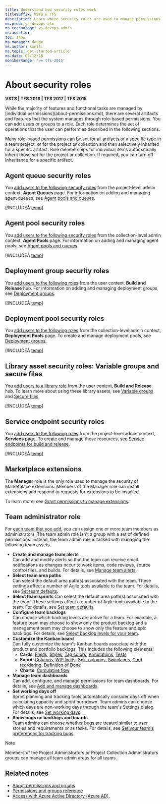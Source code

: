 ```yaml
---
title: Understand how security roles work
titleSuffix: VSTS & TFS
description: Learn where security roles are used to manage permissions to select features and functions  
ms.prod: vs-devops-alm
ms.technology: vs-devops-admin
ms.assetid: 
toc: show
ms.manager: douge
ms.author: kaelli
ms.topic: get-started-article
ms.date: 02/12/18
monikerRange: '>= tfs-2015'
---
```



# About security roles

**VSTS | TFS 2018 | TFS 2017 | TFS 2015**

<a id="security-roles" />
While the majority of features and functional tasks are managed by [individual permissions](about-permissions.md), there are several artifacts and features that the system manages through role-based permissions. You can add users or groups to a role. Each role determines the set of operations that the user can perform as described in the following sections.  

Many role-based permissions can be set for all artifacts of a specific type in a team project, or for the project or collection and then selectively inherited for a specific artifact. Role memberships for individual items  automatically inherit those set for the project or collection. If required, you can turn off Inheritance for a specific artifact.

<!---
You manage the security for the following artifacts and features by adding a user or group to the roles which are described in the following sections. 

[Agent queues](../build-release/set-permissions.md)<br/>- [Agent pools](../build-release/set-permissions.md)<br/>- [Deployment groups](../build-release/set-permissions.md#deployment-group)<br/>- [Deployment pools](../build-release/set-permissions.md#deployment-group) - [Secure files](../build-release/set-permissions.md#library)<br/>- [Service endpoints](../build-release/set-permissions.md)<br/>- [Variable groups](../build-release/set-permissions.md#library)

 
##Default role assignments

By default, all contributors in a team project are members of the User role on each hosted queue.  This allows every contributor in a team project to author and run build and release definitions using hosted queues.
-->

## Agent queue security roles

You [add users to the following security roles](../build-release/set-permissions.md) from the project-level admin context, **Agent Queues** page. For information on adding and managing agent queues, see  [Agent pools and queues](../build-release/concepts/agents/pools-queues.md).    

[!INCLUDEÂ [temp](_shared/agent-queue-roles.md)]

## Agent pool security roles

You [add users to the following security roles](../build-release/set-permissions.md) from the collection-level admin context, **Agent Pools** page. For information on adding and managing agent pools, see [Agent pools and queues](../build-release/concepts/agents/pools-queues.md). 

[!INCLUDEÂ [temp](_shared/agent-pool-roles.md)]


## Deployment group security roles

You [add users to the following roles](../build-release/set-permissions.md#library) from the user context, **Build and Release** hub.  For information on adding and managing deployment groups, see [Deployment groups](/vsts/build-release/concepts/definitions/release/deployment-groups). 

[!INCLUDEÂ [temp](_shared/deployment-group-roles.md)]

## Deployment pool security roles

You [add users to the following roles](../build-release/set-permissions.md) from the collection-level admin context, **Deployment Pools** page. To create and manage deployment pools, see [Deployment groups](/vsts/build-release/concepts/definitions/release/deployment-groups).   

[!INCLUDEÂ [temp](_shared/deployment-pool-roles.md)]

## Library asset security roles: Variable groups and secure files

You [add users to a library role](../build-release/set-permissions.md#library) from the user context, **Build and Release** hub. To learn more about using these library assets, see [Variable groups](../build-release/concepts/library/variable-groups.md) and [Secure files](../build-release/concepts/library/secure-files.md)

[!INCLUDEÂ [temp](_shared/library-roles.md)]

## Service endpoint security roles

You [add users to the following roles](../build-release/set-permissions.md) from the project-level admin context, **Services** page. To create and manage these resources, see [Service endpoints for build and release](../build-release/concepts/library/service-endpoints.md).   

[!INCLUDEÂ [temp](_shared/service-endpoint-roles.md)]

## Marketplace extensions

The **Manager** role is the only role used to manage the security of Marketplace extensions. Members of the Manager role can install extensions and respond to requests for extensions to be installed. 

To learn more, see [Grant permissions to manage extensions](../marketplace/how-to/grant-permissions.md).

## Team administrator role 

For [each team that you add](../work/scale/multiple-teams.md), you can assign one or more team members as administrators. The team admin role isn't a group with a set of defined permissions. Instead, the team admin role is tasked with managing the following team assets.   

- **Create and manage team alerts**  
	Can add and modify alerts so that the team can receive email notifications as changes occur to work items, code reviews, source control files, and builds. For details, see [Manage team alerts](../collaborate/manage-team-notifications.md).	 
- <a id="team-rooms" />**Select team area paths**   
	Can select the default area path(s) associated with the team. These settings affect a number of Agile tools available to the team. For details, see [Set team defaults](../work/scale/set-team-defaults.md).	
- **Select team sprints** 
	Can select the default area path(s) associated with the team. These settings affect a number of Agile tools available to the team. For details, see [Set team defaults](../work/scale/set-team-defaults.md). 
- **Configure team backlogs**   
	Can choose which backlog levels are active for a team. For example, a feature team may choose to show only the product backlog and a management team may choose to show only the feature and epic backlogs. For details, see [Select backlog levels for your team](../work/customize/select-backlog-navigation-levels.md).  
- **Customize the Kanban board**   
	Can fully customize the team's Kanban boards associate with the product and portfolio backlogs. This includes the following elements:
	* **Cards**: [Fields](../work/customize/customize-cards.md#kanban-board), [Styles](../work/customize/customize-cards.md#style-rule), [Tag colors](../work/customize/customize-cards.md#color-tags), [Annotations](../work/customize/customize-cards.md#annotations), [Tests](../work/customize/customize-cards.md#tests)  
	* **Board**: [Columns](../work/kanban/add-columns.md), [WIP limits](../work/kanban/wip-limits.md), [Split columns](../work/kanban/split-columns.md),    [Swimlanes](../work/kanban/expedite-work.md), [Card reordering](../work/customize/reorder-cards.md), [Definition of Done](../work/kanban/definition-of-done.md)  
	* **Charts**: [Cumulative flow](../report/dashboards/cumulative-flow.md#configure) 
- **Manage team dashboards**  
	Can add, configure, and manage permissions for team dashboards. For details, see [Add and manage dashboards](../report/dashboards/dashboard-permissions.md#set-permissions).  
- **Set working days off**    	
	Sprint planning and tracking tools automatically consider days off when calculating capacity and sprint burndown. Team admins can choose which days are non-working days through the team's Settings dialog. For details, see [Set working days](../work/customize/set-working-days.md).
- **Show bugs on backlogs and boards**   
	Team admins can choose whether bugs are treated similar to user stories and requirements or as tasks. For details, see [Set your team's preferences for tracking bugs](../work/customize/show-bugs-on-backlog.md).

> [!NOTE]   
> Members of the Project Administrators or Project Collection Administrators groups can manage all team admin areas for all teams. 

## Related notes

- [About permissions and groups](about-permissions.md)
- [Permissions and groups reference](permissions.md)
- [Access with Azure Active Directory (Azure AD)](../accounts/add-users-to-aad.md). 
 
 
